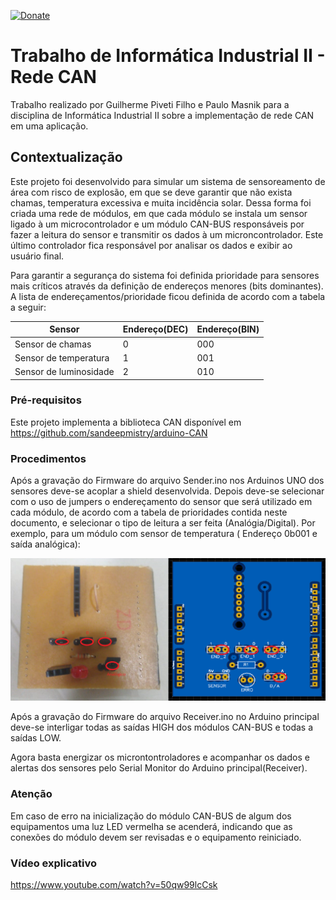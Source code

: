 [![Donate](https://img.shields.io/badge/Donate-PayPal-green.svg)](https://www.paypal.com/cgi-bin/webscr?cmd=_s-xclick&hosted_button_id=F2TW6JW3DRDE2&source=url)
# Trabalho de Informática Industrial II - Rede CAN

Trabalho realizado por Guilherme Piveti Filho e Paulo Masnik para a disciplina de Informática Industrial II sobre a implementação de rede CAN em uma aplicação.

## Contextualização

Este projeto foi desenvolvido para simular um sistema de sensoreamento de área com risco de explosão, em que se deve garantir que não exista chamas, temperatura excessiva e muita incidência solar. Dessa forma foi criada uma rede de módulos, em que cada módulo se instala um sensor ligado à um microcontrolador e um módulo CAN-BUS responsáveis por fazer a leitura do sensor e transmitir os dados à um microncontrolador. Este último controlador fica responsável por analisar os dados e exibir ao usuário final.

Para garantir a segurança do sistema foi definida prioridade para sensores mais críticos através da definição de endereços menores (bits dominantes). A lista de endereçamentos/prioridade ficou definida de acordo com a tabela a seguir:

| Sensor  | Endereço(DEC) | Endereço(BIN) |
| ------------- | ------------- | ------------- |
| Sensor de chamas  | 0  |  000  |
| Sensor de temperatura  | 1  |  001  |
| Sensor de luminosidade  | 2  |  010  |


### Pré-requisitos
Este projeto implementa a biblioteca CAN disponível em https://github.com/sandeepmistry/arduino-CAN

### Procedimentos

Após a gravação do Firmware do arquivo Sender.ino nos Arduinos UNO dos sensores deve-se acoplar a shield desenvolvida. Depois deve-se selecionar com o uso de jumpers o endereçamento do sensor que será utilizado em cada módulo, de acordo com a tabela de prioridades contida neste documento, e selecionar o tipo de leitura a ser feita (Analógia/Digital). Por exemplo, para um módulo com sensor de temperatura ( Endereço 0b001 e saída analógica):

![PCB](https://github.com/guipiveti/RedeCAN/blob/master/Imagens/Placas.png)

Após a gravação do Firmware do arquivo Receiver.ino no Arduino principal deve-se interligar todas as saídas HIGH dos módulos CAN-BUS e todas a saídas LOW.

Agora basta energizar os microntontroladores e acompanhar os dados e alertas dos sensores pelo Serial Monitor do Arduino principal(Receiver).

### Atenção

Em caso de erro na inicialização do módulo CAN-BUS de algum dos equipamentos uma luz LED vermelha se acenderá, indicando que as conexões do módulo devem ser revisadas e o equipamento reiniciado.

### Vídeo explicativo

https://www.youtube.com/watch?v=50qw99lcCsk
